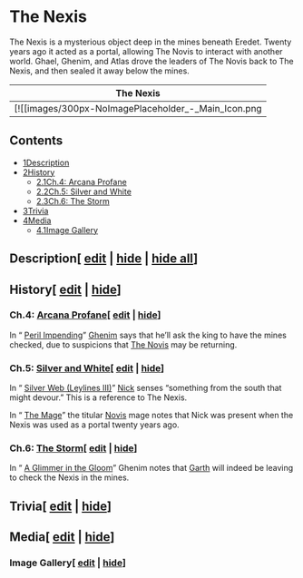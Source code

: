 # The Nexis

The Nexis is a mysterious object deep in the mines beneath Eredet. Twenty years ago it acted as a portal, allowing The Novis to interact with another world. Ghael, Ghenim, and Atlas drove the leaders of The Novis back to The Nexis, and then sealed it away below the mines.

| The Nexis |
| --- |
| [![[images/300px-NoImagePlaceholder_-_Main_Icon.png|Image]]](/wiki/File:NoImagePlaceholder_-_Main_Icon.png) |

## Contents

- [1Description](#Description)
- [2History](#History)
  - [2.1Ch.4: Arcana Profane](#Ch.4:_Arcana_Profane)
  - [2.2Ch.5: Silver and White](#Ch.5:_Silver_and_White)
  - [2.3Ch.6: The Storm](#Ch.6:_The_Storm)
- [3Trivia](#Trivia)
- [4Media](#Media)
  - [4.1Image Gallery](#Image_Gallery)

## Description\[ [edit](/wiki/The_Nexis?action=edit&section=1 "Edit section: Description") \| [hide](/wiki/The_Nexis "Expand or collapse this section") \| [hide all](/wiki/The_Nexis "Expand or collapse all sections on this page")\]

## History\[ [edit](/wiki/The_Nexis?action=edit&section=2 "Edit section: History") \| [hide](/wiki/The_Nexis "Expand or collapse this section")\]

### Ch.4: [Arcana Profane](/wiki/Arcana_Profane "Arcana Profane")\[ [edit](/wiki/The_Nexis?action=edit&section=3 "Edit section: Ch.4: Arcana Profane") \| [hide](/wiki/The_Nexis "Expand or collapse this section")\]

In “ [Peril Impending](/wiki/Peril_Impending "Peril Impending")” [Ghenim](/wiki/Ghenim "Ghenim") says that he’ll ask the king to have the mines checked, due to suspicions that [The Novis](/wiki/The_Novis "The Novis") may be returning.

### Ch.5: [Silver and White](/wiki/Silver_and_White "Silver and White")\[ [edit](/wiki/The_Nexis?action=edit&section=4 "Edit section: Ch.5:  Silver and White") \| [hide](/wiki/The_Nexis "Expand or collapse this section")\]

In “ [Silver Web (Leylines III)](/wiki/Silver_Web_(Leylines_III) "Silver Web (Leylines III)")” [Nick](/wiki/Nick "Nick") senses “something from the south that might devour.” This is a reference to The Nexis.

In “ [The Mage](/wiki/The_Mage "The Mage")” the titular [Novis](/wiki/The_Novis "The Novis") mage notes that Nick was present when the Nexis was used as a portal twenty years ago.

### Ch.6: [The Storm](/wiki/The_Storm "The Storm")\[ [edit](/wiki/The_Nexis?action=edit&section=5 "Edit section: Ch.6: The Storm") \| [hide](/wiki/The_Nexis "Expand or collapse this section")\]

In “ [A Glimmer in the Gloom](/wiki/A_Glimmer_in_the_Gloom "A Glimmer in the Gloom")” Ghenim notes that [Garth](/wiki/Garth "Garth") will indeed be leaving to check the Nexis in the mines.

## Trivia\[ [edit](/wiki/The_Nexis?action=edit&section=6 "Edit section: Trivia") \| [hide](/wiki/The_Nexis "Expand or collapse this section")\]

## Media\[ [edit](/wiki/The_Nexis?action=edit&section=7 "Edit section: Media") \| [hide](/wiki/The_Nexis "Expand or collapse this section")\]

### Image Gallery\[ [edit](/wiki/The_Nexis?action=edit&section=8 "Edit section: Image Gallery") \| [hide](/wiki/The_Nexis "Expand or collapse this section")\]
